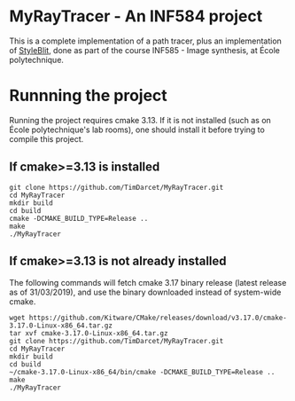 MyRayTracer - An INF584 project
===============================
This is a complete implementation of a path tracer, plus an implementation of [StyleBlit](https://dcgi.fel.cvut.cz/home/sykorad/styleblit.html), done as part of the course INF585 - Image synthesis, at École polytechnique.

# Runnning the project
Running the project requires cmake 3.13. If it is not installed (such as on École polytechnique's lab rooms), one should install it before trying to compile this project.
## If cmake>=3.13 is installed
```
git clone https://github.com/TimDarcet/MyRayTracer.git
cd MyRayTracer
mkdir build
cd build
cmake -DCMAKE_BUILD_TYPE=Release ..
make
./MyRayTracer
```
## If cmake>=3.13 is not already installed
The following commands will fetch cmake 3.17 binary release (latest release as of 31/03/2019), and use the binary downloaded instead of system-wide cmake.
```
wget https://github.com/Kitware/CMake/releases/download/v3.17.0/cmake-3.17.0-Linux-x86_64.tar.gz
tar xvf cmake-3.17.0-Linux-x86_64.tar.gz
git clone https://github.com/TimDarcet/MyRayTracer.git
cd MyRayTracer
mkdir build
cd build
~/cmake-3.17.0-Linux-x86_64/bin/cmake -DCMAKE_BUILD_TYPE=Release ..
make
./MyRayTracer
```

